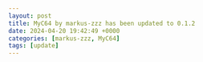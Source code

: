 ```yaml
---
layout: post
title: MyC64 by markus-zzz has been updated to 0.1.2
date: 2024-04-20 19:42:49 +0000
categories: [markus-zzz, MyC64]
tags: [update]
---
```


